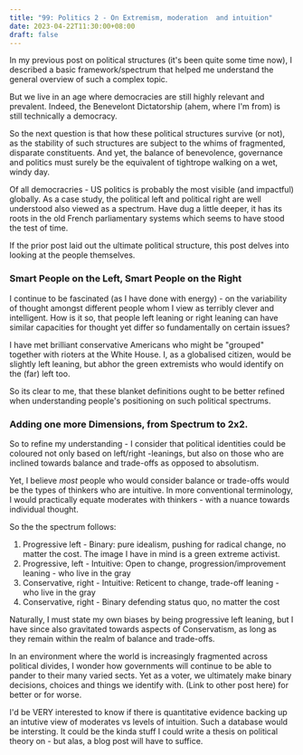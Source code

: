 ```yaml
---
title: "99: Politics 2 - On Extremism, moderation  and intuition"
date: 2023-04-22T11:30:00+08:00
draft: false
---
```

In my previous post on political structures (it's been quite some time now), I described a basic framework/spectrum that helped me understand the general overview of such a complex topic.

But we live in an age where democracies are still highly relevant and prevalent. Indeed, the Benevelont Dictatorship (ahem, where I'm from) is still technically a democracy.

So the next question is that how these political structures survive (or not), as the stability of such structures are subject to the whims of fragmented, disparate constituents. And yet, the balance of benevolence, governance and politics must surely be the equivalent of tightrope walking on a wet, windy day.

Of all democracries - US politics is probably the most visible (and impactful) globally. As a case study, the political left and political right are well understood also viewed as a spectrum. Have dug a little deeper, it has its roots in the old French parliamentary systems which seems to have stood the test of time. 

If the prior post laid out the ultimate political structure, this post delves into looking at the people themselves.

### Smart People on the Left, Smart People on the Right

I continue to be fascinated (as I have done with energy) - on the variability of thought amongst different people whom I view as terribly clever and intelligent. How is it so, that people left leaning or right leaning can have similar capacities for thought yet differ so fundamentally on certain issues? 

I have met brilliant conservative Americans who might be "grouped" together with rioters at the White House. I, as a globalised citizen, would be slightly left leaning, but abhor the green extremists who would identify on the (far) left too. 

So its clear to me, that these blanket definitions ought to be better refined when understanding people's positioning on such political spectrums.

### Adding one more Dimensions, from Spectrum to 2x2.

So to refine my understanding - I consider that political identities could be coloured not only based on left/right -leanings, but also on those who are inclined towards balance and trade-offs as opposed to absolutism. 

Yet, I believe *most* people who would consider balance or trade-offs would be the types of thinkers who are intuitive. In more conventional terminology, I would practically equate moderates with thinkers - with a nuance towards individual thought.

So the the spectrum follows: 

1. Progressive left - Binary: pure idealism, pushing for radical change, no matter the cost. The image I have in mind is a green extreme activist. 
2. Progressive, left - Intuitive: Open to change, progression/improvement leaning - who live in the gray 
3. Conservative, right - Intuitive: Reticent to change, trade-off leaning - who live in the gray
4. Conservative, right - Binary defending status quo, no matter the cost

Naturally, I must state my own biases by being progressive left leaning, but I have since also gravitated towards aspects of Conservatism, as long as they remain within the realm of balance and trade-offs.

In an environment where the world is increasingly fragmented across political divides, I wonder how governments will continue to be able to pander to their many varied sects. Yet as a voter, we ultimately make binary decisions, choices and things we identify with. (Link to other post here) for better or for worse.

I'd be VERY interested to know if there is quantitative evidence backing up an intutive view of moderates vs levels of intuition.  Such a database would be intersting. It could be the kinda stuff I could write a thesis on political theory on - but alas, a blog post will have to suffice.